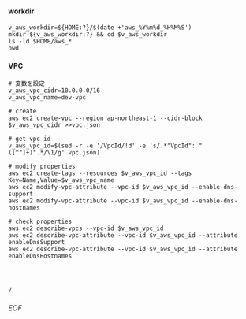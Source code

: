 #### workdir
    v_aws_workdir=${HOME:?}/$(date +'aws_%Y%m%d_%H%M%S')
    mkdir ${v_aws_workdir:?} && cd $v_aws_workdir
    ls -ld $HOME/aws_*
    pwd


#### VPC
    # 変数を設定
    v_aws_vpc_cidr=10.0.0.0/16
    v_aws_vpc_name=dev-vpc
    
    # create
    aws ec2 create-vpc --region ap-northeast-1 --cidr-block $v_aws_vpc_cidr >>vpc.json
    
    # get vpc-id
    v_aws_vpc_id=$(sed -r -e '/VpcId/!d' -e 's/.*"VpcId": "([^"]+)".*/\1/g' vpc.json)
    
    # modify properties
    aws ec2 create-tags --resources $v_aws_vpc_id --tags Key=Name,Value=$v_aws_vpc_name
    aws ec2 modify-vpc-attribute --vpc-id $v_aws_vpc_id --enable-dns-support
    aws ec2 modify-vpc-attribute --vpc-id $v_aws_vpc_id --enable-dns-hostnames
    
    # check properties
    aws ec2 describe-vpcs --vpc-id $v_aws_vpc_id
    aws ec2 describe-vpc-attribute --vpc-id $v_aws_vpc_id --attribute enableDnsSupport
    aws ec2 describe-vpc-attribute --vpc-id $v_aws_vpc_id --attribute enableDnsHostnames
    
    
    
    
    /




###### EOF
